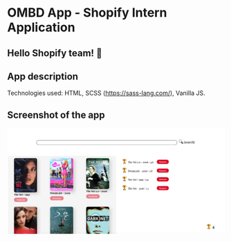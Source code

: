# OMBD App - Shopify Intern Application
## Hello Shopify team! 👋


## App description
Technologies used: HTML, SCSS (https://sass-lang.com/), Vanilla JS. 


## Screenshot of the app 
<img src="assets/screen.png" alt="Screenshot"/>

